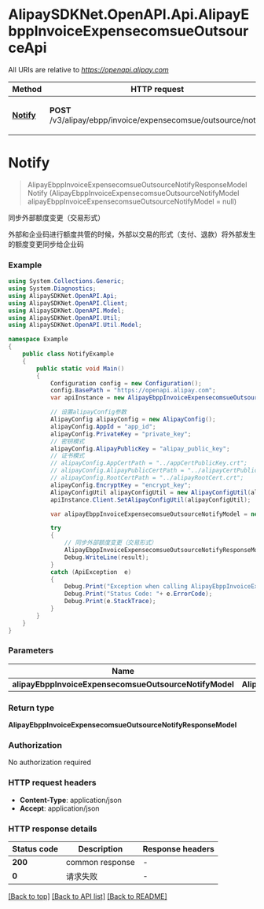 # AlipaySDKNet.OpenAPI.Api.AlipayEbppInvoiceExpensecomsueOutsourceApi

All URIs are relative to *https://openapi.alipay.com*

Method | HTTP request | Description
------------- | ------------- | -------------
[**Notify**](AlipayEbppInvoiceExpensecomsueOutsourceApi.md#notify) | **POST** /v3/alipay/ebpp/invoice/expensecomsue/outsource/notify | 同步外部额度变更（交易形式）


<a name="notify"></a>
# **Notify**
> AlipayEbppInvoiceExpensecomsueOutsourceNotifyResponseModel Notify (AlipayEbppInvoiceExpensecomsueOutsourceNotifyModel alipayEbppInvoiceExpensecomsueOutsourceNotifyModel = null)

同步外部额度变更（交易形式）

外部和企业码进行额度共管的时候，外部以交易的形式（支付、退款）将外部发生的额度变更同步给企业码

### Example
```csharp
using System.Collections.Generic;
using System.Diagnostics;
using AlipaySDKNet.OpenAPI.Api;
using AlipaySDKNet.OpenAPI.Client;
using AlipaySDKNet.OpenAPI.Model;
using AlipaySDKNet.OpenAPI.Util;
using AlipaySDKNet.OpenAPI.Util.Model;

namespace Example
{
    public class NotifyExample
    {
        public static void Main()
        {
            Configuration config = new Configuration();
            config.BasePath = "https://openapi.alipay.com";
            var apiInstance = new AlipayEbppInvoiceExpensecomsueOutsourceApi(config);

            // 设置alipayConfig参数
            AlipayConfig alipayConfig = new AlipayConfig();
            alipayConfig.AppId = "app_id";
            alipayConfig.PrivateKey = "private_key";
            // 密钥模式
            alipayConfig.AlipayPublicKey = "alipay_public_key";
            // 证书模式
            // alipayConfig.AppCertPath = "../appCertPublicKey.crt";
            // alipayConfig.AlipayPublicCertPath = "../alipayCertPublicKey_RSA2.crt";
            // alipayConfig.RootCertPath = "../alipayRootCert.crt";
            alipayConfig.EncryptKey = "encrypt_key";
            AlipayConfigUtil alipayConfigUtil = new AlipayConfigUtil(alipayConfig);
            apiInstance.Client.SetAlipayConfigUtil(alipayConfigUtil);

            var alipayEbppInvoiceExpensecomsueOutsourceNotifyModel = new AlipayEbppInvoiceExpensecomsueOutsourceNotifyModel(); // AlipayEbppInvoiceExpensecomsueOutsourceNotifyModel |  (optional) 

            try
            {
                // 同步外部额度变更（交易形式）
                AlipayEbppInvoiceExpensecomsueOutsourceNotifyResponseModel result = apiInstance.Notify(alipayEbppInvoiceExpensecomsueOutsourceNotifyModel);
                Debug.WriteLine(result);
            }
            catch (ApiException  e)
            {
                Debug.Print("Exception when calling AlipayEbppInvoiceExpensecomsueOutsourceApi.Notify: " + e.Message );
                Debug.Print("Status Code: "+ e.ErrorCode);
                Debug.Print(e.StackTrace);
            }
        }
    }
}
```

### Parameters

Name | Type | Description  | Notes
------------- | ------------- | ------------- | -------------
 **alipayEbppInvoiceExpensecomsueOutsourceNotifyModel** | **AlipayEbppInvoiceExpensecomsueOutsourceNotifyModel**|  | [optional] 

### Return type

**AlipayEbppInvoiceExpensecomsueOutsourceNotifyResponseModel**

### Authorization

No authorization required

### HTTP request headers

 - **Content-Type**: application/json
 - **Accept**: application/json


### HTTP response details
| Status code | Description | Response headers |
|-------------|-------------|------------------|
| **200** | common response |  -  |
| **0** | 请求失败 |  -  |

[[Back to top]](#) [[Back to API list]](../README.md#documentation-for-api-endpoints) [[Back to README]](../README.md)

